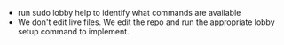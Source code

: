- run sudo lobby help to identify what commands are available
- We don't edit live files. We edit the repo and run the appropriate lobby setup command to implement.